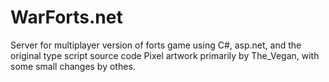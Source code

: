 # WarForts.net
Server for multiplayer version of forts game using C#, asp.net, and the original type script source code
Pixel artwork primarily by The_Vegan, with some small changes by othes.
